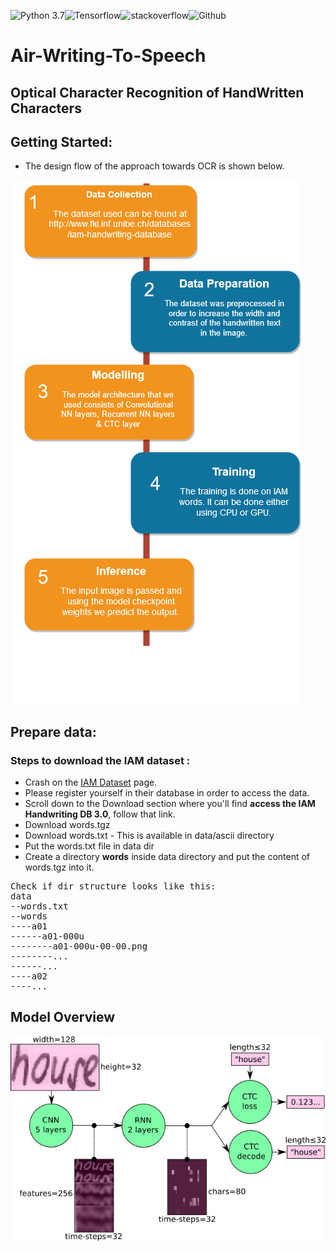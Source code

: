 ![Python 3.7](https://img.shields.io/badge/Python-3.7-brightgreen.svg)![Tensorflow](https://aleen42.github.io/badges/src/tensorflow.svg)![stackoverflow](https://aleen42.github.io/badges/src/stackoverflow.svg)![Github](https://aleen42.github.io/badges/src/github.svg)

# Air-Writing-To-Speech
## Optical Character Recognition of HandWritten Characters

## Getting Started:
- The design flow of the approach towards OCR is shown below.

![OCR_FLOW](https://github.com/developers-cosmos/Air-Writing-To-Speech/blob/feature_ocr/readme_data/ocr_flow.png)
## Prepare data:
### Steps to download the IAM dataset :
- Crash on the [IAM Dataset](http://www.fki.inf.unibe.ch/databases/iam-handwriting-database) page.
- Please register yourself in their database in order to access the data.
- Scroll down to the Download section where you'll find **access the IAM Handwriting DB 3.0**, follow that link.
- Download words.tgz
- Download words.txt - This is available in data/ascii directory
- Put the words.txt file in data dir
- Create a directory **words** inside data directory and put the content of words.tgz into it.

<pre>
Check if dir structure looks like this:
data
--words.txt
--words
----a01
------a01-000u
--------a01-000u-00-00.png
--------...
------...
----a02
----...
</pre>




## Model Overview

![Model_Overview](https://github.com/developers-cosmos/Air-Writing-To-Speech/blob/feature_ocr/readme_data/nn_overview.png)